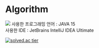 # Algorithm

<img src="https://img.shields.io/badge/Java-007396?style=flat-square&amp;logo=Java&amp;logoColor=white"> 
사용한 프로그래밍 언어 : JAVA 15
<br/>
사용한 IDE : JetBrains IntelliJ IDEA Ultimate

[![solved.ac tier](http://mazassumnida.wtf/api/generate_badge?boj=fakehg13)](https://solved.ac/fakehg13)
